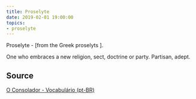 ```yaml
---
title: Proselyte
date: 2019-02-01 19:00:00
topics:
- proselyte 
---
```


Proselyte - [from the Greek proselyts ]. 

One who embraces a new religion, sect, doctrine or party. Partisan, adept.

## Source
[O Consolador - Vocabulário (pt-BR)](http://www.oconsolador.com.br/linkfixo/vocabulario/principal.html)
